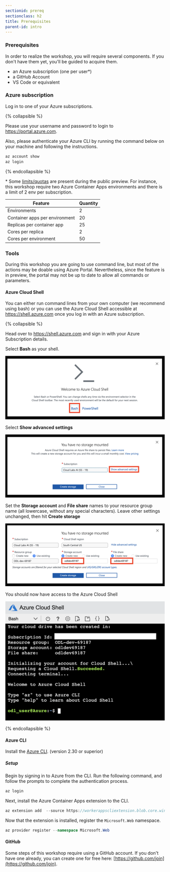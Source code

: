 ```yaml
---
sectionid: prereq
sectionclass: h2
title: Prerequisites
parent-id: intro
---
```



### Prerequisites

In order to realize the workshop, you will require several components. If you don't have them yet, you'll be guided to acquire them.

- an Azure subscription (one per user*)
- a GitHub Account
- VS Code or equivalent

### Azure subscription

Log in to one of your Azure subscriptions.

{% collapsible %}

Please use your username and password to login to <https://portal.azure.com>.

Also, please authenticate your Azure CLI by running the command below on your machine and following the instructions.

``` bash
az account show
az login
```

{% endcollapsible %}

\* Some [limits/quotas](https://docs.microsoft.com/en-us/azure/container-apps/quotas) are present during the public preview. For instance, this workshop require two Azure Container Apps environments and there is a limit of 2 env per subscription.

| Feature | Quantity |
|---|---|
| Environments | 2 |
| Container apps per environment | 20 |
| Replicas per container app | 25 |
| Cores per replica | 2 |
| Cores per environment | 50 |

### Tools

During this workshop you are going to use command line, but most of the actions may be doable using Azure Portal. Nevertheless, since the feature is in preview, the portal may not be up to date to allow all commands or parameters.

#### Azure Cloud Shell

You can either run command lines from your own computer (we recommend using bash) or you can use the Azure Cloud Shell accessible at <https://shell.azure.com> once you log in with an Azure subscription.

{% collapsible %}

Head over to <https://shell.azure.com> and sign in with your Azure Subscription details.

Select **Bash** as your shell.

![Select Bash](/media/intro/0-bash.png)

Select **Show advanced settings**

![Select show advanced settings](/media/intro/1-mountstorage-advanced.png)

Set the **Storage account** and **File share** names to your resource group name (all lowercase, without any special characters). Leave other settings unchanged, then hit **Create storage**

![Azure Cloud Shell](/media/intro/2-storageaccount-fileshare.png)

You should now have access to the Azure Cloud Shell

![Set the storage account and fileshare names](/media/intro/3-cloudshell.png)

{% endcollapsible %}

#### Azure CLI

Install the [Azure CLI](https://docs.microsoft.com/en-us/cli/azure/install-azure-cli). (version 2.30 or superior)

##### Setup

Begin by signing in to Azure from the CLI. Run the following command, and follow the prompts to complete the authentication process.

``` csharp
az login
```

Next, install the Azure Container Apps extension to the CLI.

``` csharp
az extension add  --source https://workerappscliextension.blob.core.windows.net/azure-cli-extension/containerapp-0.2.0-py2.py3-none-any.whl 
```

Now that the extension is installed, register the `Microsoft.Web` namespace.

``` csharp
az provider register --namespace Microsoft.Web
```

#### GitHub

Some steps of this workshop require using a GitHub account. If you don't have one already, you can create one for free here: [https://github.com/join](https://github.com/join).
